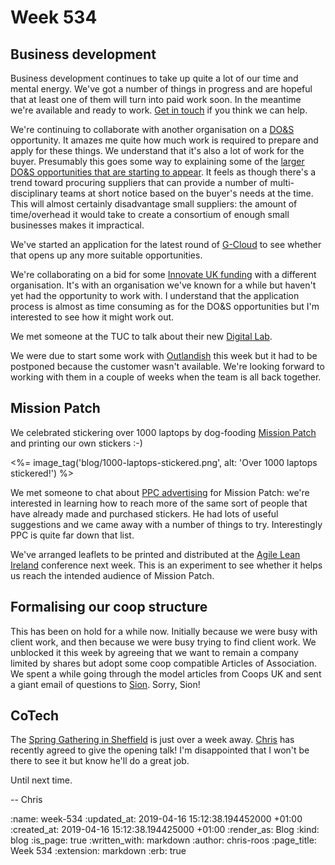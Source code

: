 Week 534
========

## Business development

Business development continues to take up quite a lot of our time and mental energy. We've got a number of things in progress and are hopeful that at least one of them will turn into paid work soon. In the meantime we're available and ready to work. [Get in touch][email-us] if you think we can help.

We're continuing to collaborate with another organisation on a [DO&S][do&s] opportunity. It amazes me quite how much work is required to prepare and apply for these things. We understand that it's also a lot of work for the buyer. Presumably this goes some way to explaining some of the [larger DO&S opportunities that are starting to appear][do&s-gds]. It feels as though there's a trend toward procuring suppliers that can provide a number of multi-disciplinary teams at short notice based on the buyer's needs at the time. This will almost certainly disadvantage small suppliers: the amount of time/overhead it would take to create a consortium of enough small businesses makes it impractical.

We've started an application for the latest round of [G-Cloud][gcloud] to see whether that opens up any more suitable opportunities.

We're collaborating on a bid for some [Innovate UK funding][innovate-uk-smart-grants] with a different organisation. It's with an organisation we've known for a while but haven't yet had the opportunity to work with. I understand that the application process is almost as time consuming as for the DO&S opportunities but I'm interested to see how it might work out.

We met someone at the TUC to talk about their new [Digital Lab][tuc-digital].

We were due to start some work with [Outlandish][outlandish] this week but it had to be postponed because the customer wasn't available. We're looking forward to working with them in a couple of weeks when the team is all back together.


## Mission Patch

We celebrated stickering over 1000 laptops by dog-fooding [Mission Patch][mission-patch] and printing our own stickers :-)

<%= image_tag('blog/1000-laptops-stickered.png', alt: 'Over 1000 laptops stickered!') %>

We met someone to chat about [PPC advertising][ppc] for Mission Patch: we're interested in learning how to reach more of the same sort of people that have already made and purchased stickers. He had lots of useful suggestions and we came away with a number of things to try. Interestingly PPC is quite far down that list.

We've arranged leaflets to be printed and distributed at the [Agile Lean Ireland][agile-ireland] conference next week. This is an experiment to see whether it helps us reach the intended audience of Mission Patch.


## Formalising our coop structure

This has been on hold for a while now. Initially because we were busy with client work, and then because we were busy trying to find client work. We unblocked it this week by agreeing that we want to remain a company limited by shares but adopt some coop compatible Articles of Association. We spent a while going through the model articles from Coops UK and sent a giant email of questions to [Sion][sion-whellans]. Sorry, Sion!


## CoTech

The [Spring Gathering in Sheffield][cotech-spring-2019] is just over a week away. [Chris][chris-lowis] has recently agreed to give the opening talk! I'm disappointed that I won't be there to see it but know he'll do a great job.


Until next time.

-- Chris

[agile-ireland]: https://www.agileleanireland.org/
[chris-lowis]: /chris-lowis
[cotech-spring-2019]: https://wiki.coops.tech/wiki/Sheffield_2019
[do&s-gds]: https://www.digitalmarketplace.service.gov.uk/digital-outcomes-and-specialists/opportunities/9395
[do&s]: https://www.gov.uk/guidance/digital-outcomes-and-specialists-suppliers-guide
[email-us]: mailto:lets@gofreerange.com
[gcloud]: https://www.gov.uk/guidance/the-g-cloud-framework-on-the-digital-marketplace
[innovate-uk-smart-grants]: https://apply-for-innovation-funding.service.gov.uk/competition/324/overview
[mission-patch]: https://mission-patch.com/
[outlandish]: https://outlandish.com/
[ppc]: https://en.wikipedia.org/wiki/Pay-per-click
[sion-whellans]: https://twitter.com/scumboni
[tuc-digital]: https://digital.tuc.org.uk/

:name: week-534
:updated_at: 2019-04-16 15:12:38.194452000 +01:00
:created_at: 2019-04-16 15:12:38.194425000 +01:00
:render_as: Blog
:kind: blog
:is_page: true
:written_with: markdown
:author: chris-roos
:page_title: Week 534
:extension: markdown
:erb: true
